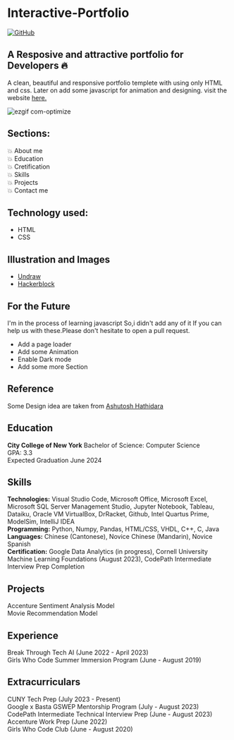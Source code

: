 # Interactive-Portfolio 
[![GitHub](https://img.shields.io/github/license/AjitVerma15/Interactive-Portfolio?color=green)](https://img.shields.io/github/license/AjitVerma15/Interactive-Portfolio)
## A Resposive and attractive portfolio for Developers 🔥


A clean, beautiful and responsive portfolio templete with using only HTML and css.
Later on add some javascript for animation and designing.
visit the website [here.](https://ajitverma15.github.io/Interactive-Portfolio/)


![ezgif com-optimize](https://user-images.githubusercontent.com/53833570/87217363-f9e6ff00-c365-11ea-9e1a-4d017964f2b4.gif)

## Sections:
💥 About me\
💥 Education\
💥 Cretification\
💥 Skills\
💥 Projects\
💥 Contact me

## Technology used:
- HTML
- CSS

## Illustration and Images
- [Undraw](https://undraw.co/)
- [Hackerblock](https://hack.codingblocks.com/)

## For the Future
I'm in the process of learning javascript So,i didn't add any of it 
If you can help us with these.Please don't hesitate to open a pull request.
- Add a page loader
- Add some Animation
- Enable Dark mode
- Add some more Section

## Reference 
Some Design idea are taken from [Ashutosh Hathidara](https://github.com/ashutosh1919/masterPortfolio)


## Education
**City College of New York**
Bachelor of Science: Computer Science <br>
GPA: 3.3 <br>
Expected Graduation June 2024 <br>

## Skills
**Technologies:** Visual Studio Code, Microsoft Office, Microsoft Excel, Microsoft SQL Server Management Studio, Jupyter
Notebook, Tableau, Dataiku, Oracle VM VirtualBox, DrRacket, Github, Intel Quartus Prime, ModelSim, IntelliJ IDEA <br>
**Programming:** Python, Numpy, Pandas, HTML/CSS, VHDL, C++, C, Java <br>
**Languages:** Chinese (Cantonese), Novice Chinese (Mandarin), Novice Spanish <br>
**Certification:** Google Data Analytics (in progress), Cornell University Machine Learning Foundations (August 2023), CodePath Intermediate Interview Prep Completion <br>

## Projects
Accenture Sentiment Analysis Model <br>
Movie Recommendation Model <br>

## Experience
Break Through Tech AI (June 2022 - April 2023) <br>
Girls Who Code Summer Immersion Program (June - August 2019) <br>

## Extracurriculars
CUNY Tech Prep (July 2023 - Present) <br>
Google x Basta GSWEP Mentorship Program (July - August 2023) <br>
CodePath Intermediate Technical Interview Prep (June - August 2023) <br>
Accenture Work Prep (June 2022) <br>
Girls Who Code Club (June - August 2020) <br>
